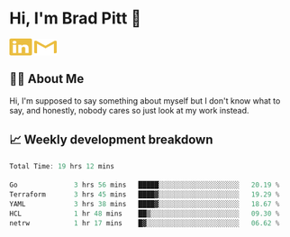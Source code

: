 # Hi, I'm Brad Pitt 👋


<a href="https://www.linkedin.com/in/mathias-mauraisin/" target="blank"><img align="center" src="./icons/linkedin.svg" alt="https://www.linkedin.com/in/mathias-mauraisin/" height="30" width="40" /></a>
<a href="mailto:mathias.mauraisin.pro@gmail.com" target="blank"><img align="center" src="./icons/gmail.svg" alt="redrew" height="30" width="40" /></a>




<!-- ![snap](images/Snap_dark.png?raw=true) -->
<!-- ![snap](images/Snap_dark_bg.png?raw=true) -->


<!-- [![My Skills](https://skillicons.dev/icons?i=c,cpp,html,css,js,ts,)](https://skillicons.dev) -->

## 🙋‍♂️&nbsp;About Me

Hi, I'm supposed to say something about myself but I don't know what to say, and honestly, nobody cares so just look at my work instead.

## 📈&nbsp;Weekly development breakdown

<!-- [![mamaurai's 42 stats](https://badge42.vercel.app/api/v2/cl1l4qz93000609l4yixitcl4/stats?cursusId=21&coalitionId=45)](https://github.com/JaeSeoKim/badge42) -->





<!--START_SECTION:waka-->

```rust
Total Time: 19 hrs 12 mins

Go              3 hrs 56 mins   █████░░░░░░░░░░░░░░░░░░░░   20.19 %
Terraform       3 hrs 45 mins   ████▓░░░░░░░░░░░░░░░░░░░░   19.29 %
YAML            3 hrs 38 mins   ████▓░░░░░░░░░░░░░░░░░░░░   18.67 %
HCL             1 hr 48 mins    ██▒░░░░░░░░░░░░░░░░░░░░░░   09.30 %
netrw           1 hr 17 mins    █▓░░░░░░░░░░░░░░░░░░░░░░░   06.62 %
```

<!--END_SECTION:waka-->


